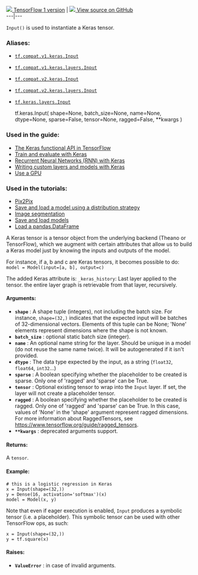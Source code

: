 [ ![](https://tensorflow.google.cn/images/tf_logo_32px.png) TensorFlow 1
version](/versions/r1.15/api_docs/python/tf/keras/Input) |  [
![](https://tensorflow.google.cn/images/GitHub-Mark-32px.png) View source on
GitHub
](https://github.com/tensorflow/tensorflow/blob/r2.0/tensorflow/python/keras/engine/input_layer.py#L160-L280)  
---|---  
  
`Input()` is used to instantiate a Keras tensor.

### Aliases:

  * [`tf.compat.v1.keras.Input`](/api_docs/python/tf/keras/Input)
  * [`tf.compat.v1.keras.layers.Input`](/api_docs/python/tf/keras/Input)
  * [`tf.compat.v2.keras.Input`](/api_docs/python/tf/keras/Input)
  * [`tf.compat.v2.keras.layers.Input`](/api_docs/python/tf/keras/Input)
  * [`tf.keras.layers.Input`](/api_docs/python/tf/keras/Input)

    
    
    tf.keras.Input(
        shape=None,
        batch_size=None,
        name=None,
        dtype=None,
        sparse=False,
        tensor=None,
        ragged=False,
        **kwargs
    )
    

### Used in the guide:

  * [The Keras functional API in TensorFlow](https://tensorflow.google.cn/guide/keras/functional)
  * [Train and evaluate with Keras](https://tensorflow.google.cn/guide/keras/train_and_evaluate)
  * [Recurrent Neural Networks (RNN) with Keras](https://tensorflow.google.cn/guide/keras/rnn)
  * [Writing custom layers and models with Keras](https://tensorflow.google.cn/guide/keras/custom_layers_and_models)
  * [Use a GPU](https://tensorflow.google.cn/guide/gpu)

### Used in the tutorials:

  * [Pix2Pix](https://tensorflow.google.cn/tutorials/generative/pix2pix)
  * [Save and load a model using a distribution strategy](https://tensorflow.google.cn/tutorials/distribute/save_and_load)
  * [Image segmentation](https://tensorflow.google.cn/tutorials/images/segmentation)
  * [Save and load models](https://tensorflow.google.cn/tutorials/keras/save_and_load)
  * [Load a pandas.DataFrame](https://tensorflow.google.cn/tutorials/load_data/pandas_dataframe)

A Keras tensor is a tensor object from the underlying backend (Theano or
TensorFlow), which we augment with certain attributes that allow us to build a
Keras model just by knowing the inputs and outputs of the model.

For instance, if a, b and c are Keras tensors, it becomes possible to do:
`model = Model(input=[a, b], output=c)`

The added Keras attribute is: `_keras_history`: Last layer applied to the
tensor. the entire layer graph is retrievable from that layer, recursively.

#### Arguments:

  * **`shape`** : A shape tuple (integers), not including the batch size. For instance, `shape=(32,)` indicates that the expected input will be batches of 32-dimensional vectors. Elements of this tuple can be None; 'None' elements represent dimensions where the shape is not known.
  * **`batch_size`** : optional static batch size (integer).
  * **`name`** : An optional name string for the layer. Should be unique in a model (do not reuse the same name twice). It will be autogenerated if it isn't provided.
  * **`dtype`** : The data type expected by the input, as a string (`float32`, `float64`, `int32`...)
  * **`sparse`** : A boolean specifying whether the placeholder to be created is sparse. Only one of 'ragged' and 'sparse' can be True.
  * **`tensor`** : Optional existing tensor to wrap into the `Input` layer. If set, the layer will not create a placeholder tensor.
  * **`ragged`** : A boolean specifying whether the placeholder to be created is ragged. Only one of 'ragged' and 'sparse' can be True. In this case, values of 'None' in the 'shape' argument represent ragged dimensions. For more information about RaggedTensors, see https://www.tensorflow.org/guide/ragged_tensors.
  * **`**kwargs`** : deprecated arguments support.

#### Returns:

A `tensor`.

#### Example:

    
    
    # this is a logistic regression in Keras
    x = Input(shape=(32,))
    y = Dense(16, activation='softmax')(x)
    model = Model(x, y)
    

Note that even if eager execution is enabled, `Input` produces a symbolic
tensor (i.e. a placeholder). This symbolic tensor can be used with other
TensorFlow ops, as such:

    
    
    x = Input(shape=(32,))
    y = tf.square(x)
    

#### Raises:

  * **`ValueError`** : in case of invalid arguments.

